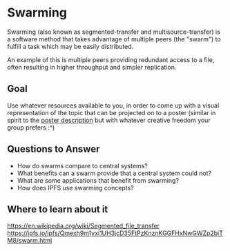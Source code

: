 # Swarming

Swarming (also known as segmented-transfer and multisource-transfer) is a software method that takes advantage of multiple peers (the "swarm") to fulfill a task which may be easily distributed.

An example of this is multiple peers providing redundant access to a file, often resulting in higher throughput and simpler replication.

## Goal

Use whatever resources available to you, in order to come up with a visual representation of the topic that can be projected on to a poster (similar in spirit to the [poster description](README.md#description) but with whatever creative freedom your group prefers :^)

## Questions to Answer

- How do swarms compare to central systems?
- What benefits can a swarm provide that a central system could not?
- What are some applications that benefit from swarming?
- How does IPFS use swarming concepts?

## Where to learn about it

<https://en.wikipedia.org/wiki/Segmented_file_transfer>
<https://ipfs.io/ipfs/Qmexh9m1yxi1UH3jcD35FtPzKnznKGGFHxNwGWZp2biTM8/swarm.html>

